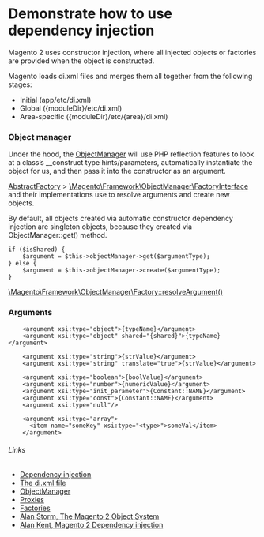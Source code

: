 # Demonstrate how to use dependency injection

Magento 2 uses constructor injection, where all injected objects or factories are provided when the object is constructed.

Magento loads di.xml files and merges them all together from the following stages:
* Initial (app/etc/di.xml)
* Global ({moduleDir}/etc/di.xml)
* Area-specific ({moduleDir}/etc/{area}/di.xml)

### Object manager

Under the hood, the [ObjectManager](https://github.com/magento/magento2/blob/2.2-develop/lib/internal/Magento/Framework/ObjectManager/ObjectManager.php) 
will use PHP reflection features to look at a class’s __construct type hints/parameters, 
automatically instantiate the object for us, and then pass it into the constructor as an argument.

[AbstractFactory](https://github.com/magento/magento2/blob/2.2-develop/lib/internal/Magento/Framework/ObjectManager/Factory/AbstractFactory.php) > [\Magento\Framework\ObjectManager\FactoryInterface](https://github.com/magento/magento2/blob/2.2-develop/lib/internal/Magento/Framework/ObjectManager/FactoryInterface.php)
and their implementations use to resolve arguments and create new objects.

By default, all objects created via automatic constructor dependency injection are singleton objects,
because they created via ObjectManager::get() method.

```
if ($isShared) {
    $argument = $this->objectManager->get($argumentType);
} else {
    $argument = $this->objectManager->create($argumentType);
}
```
[\Magento\Framework\ObjectManager\Factory::resolveArgument()](https://github.com/magento/magento2/blob/2.2-develop/lib/internal/Magento/Framework/ObjectManager/Factory/AbstractFactory.php#L143-L147)

### Arguments

```
    <argument xsi:type="object">{typeName}</argument>
    <argument xsi:type="object" shared="{shared}">{typeName}</argument>

    <argument xsi:type="string">{strValue}</argument>
    <argument xsi:type="string" translate="true">{strValue}</argument>

    <argument xsi:type="boolean">{boolValue}</argument>
    <argument xsi:type="number">{numericValue}</argument>
    <argument xsi:type="init_parameter">{Constant::NAME}</argument>
    <argument xsi:type="const">{Constant::NAME}</argument>
    <argument xsi:type="null"/>

    <argument xsi:type="array">
      <item name="someKey" xsi:type="<type>">someVal</item>
    </argument>
```

###### Links
- [Dependency injection](https://devdocs.magento.com/guides/v2.2/extension-dev-guide/depend-inj.html)
- [The di.xml file](https://devdocs.magento.com/guides/v2.2/extension-dev-guide/build/di-xml-file.html)
- [ObjectManager](https://devdocs.magento.com/guides/v2.2/extension-dev-guide/object-manager.html)
- [Proxies](https://devdocs.magento.com/guides/v2.2/extension-dev-guide/proxies.html)
- [Factories](https://devdocs.magento.com/guides/v2.2/extension-dev-guide/factories.html)
- [Alan Storm, The Magento 2 Object System](https://alanstorm.com/category/magento-2/#magento-2-object-system)
- [Alan Kent, Magento 2 Dependency injection](https://alankent.me/2014/06/07/magento-2-dependency-injection-the-m2-way-to-replace-api-implementations/)
